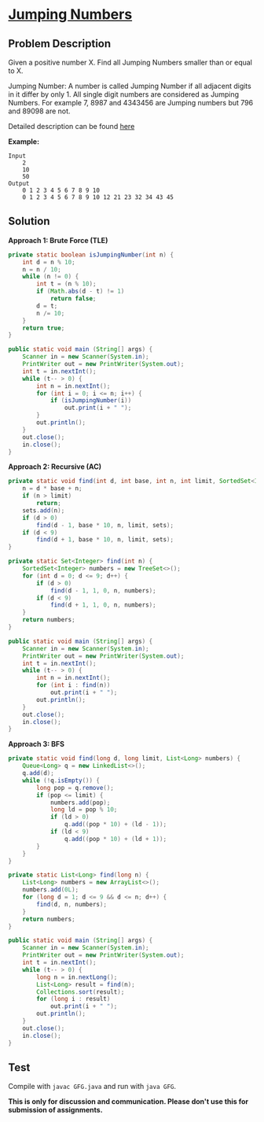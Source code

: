 # [Jumping Numbers][title]

## Problem Description

Given a positive number X. Find all Jumping Numbers smaller than or equal to X. 

Jumping Number: A number is called Jumping Number if all adjacent digits in it differ by only 1. All single digit numbers are considered as Jumping Numbers. For example 7, 8987 and 4343456 are Jumping numbers but 796 and 89098 are not.

Detailed description can be found [here][title]

**Example:**

```
Input
	2
    10
    50
Output
	0 1 2 3 4 5 6 7 8 9 10
    0 1 2 3 4 5 6 7 8 9 10 12 21 23 32 34 43 45
```

## Solution

**Approach 1: Brute Force (TLE)**

```java
private static boolean isJumpingNumber(int n) {
    int d = n % 10;
    n = n / 10;
    while (n != 0) {
        int t = (n % 10);
        if (Math.abs(d - t) != 1)
            return false;
        d = t;
        n /= 10;
    }
    return true;
}

public static void main (String[] args) {
    Scanner in = new Scanner(System.in);
    PrintWriter out = new PrintWriter(System.out);
    int t = in.nextInt();
    while (t-- > 0) {
        int n = in.nextInt();
        for (int i = 0; i <= n; i++) {
            if (isJumpingNumber(i))
                out.print(i + " ");
        }
        out.println();
    }
    out.close();
    in.close();
}
```

**Approach 2: Recursive (AC)**

```java
private static void find(int d, int base, int n, int limit, SortedSet<Integer> sets) {
    n = d * base + n;
    if (n > limit)
        return;
    sets.add(n);
    if (d > 0)
        find(d - 1, base * 10, n, limit, sets);
    if (d < 9)
        find(d + 1, base * 10, n, limit, sets);
}

private static Set<Integer> find(int n) {
    SortedSet<Integer> numbers = new TreeSet<>();
    for (int d = 0; d <= 9; d++) {
        if (d > 0)
            find(d - 1, 1, 0, n, numbers);
        if (d < 9)
            find(d + 1, 1, 0, n, numbers);
    }
    return numbers;
}

public static void main (String[] args) {
    Scanner in = new Scanner(System.in);
    PrintWriter out = new PrintWriter(System.out);
    int t = in.nextInt();
    while (t-- > 0) {
        int n = in.nextInt();
        for (int i : find(n))
            out.print(i + " ");
        out.println();
    }
    out.close();
    in.close();
}
```

**Approach 3: BFS**

```java
private static void find(long d, long limit, List<Long> numbers) {
    Queue<Long> q = new LinkedList<>();
    q.add(d);
    while (!q.isEmpty()) {
        long pop = q.remove();
        if (pop <= limit) {
            numbers.add(pop);
            long ld = pop % 10;
            if (ld > 0)
                q.add((pop * 10) + (ld - 1));
            if (ld < 9)
                q.add((pop * 10) + (ld + 1));
        }
    }
}

private static List<Long> find(long n) {
    List<Long> numbers = new ArrayList<>();
    numbers.add(0L);
    for (long d = 1; d <= 9 && d <= n; d++) {
        find(d, n, numbers);
    }
    return numbers;
}

public static void main (String[] args) {
    Scanner in = new Scanner(System.in);
    PrintWriter out = new PrintWriter(System.out);
    int t = in.nextInt();
    while (t-- > 0) {
        long n = in.nextLong();
        List<Long> result = find(n);
        Collections.sort(result);
        for (long i : result)
            out.print(i + " ");
        out.println();
    }
    out.close();
    in.close();
}
```

## Test

Compile with `javac GFG.java` and run with `java GFG`.


**This is only for discussion and communication. Please don't use this for submission of assignments.**

[title]: https://practice.geeksforgeeks.org/problems/jumping-numbers/0/